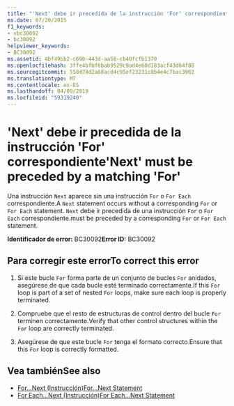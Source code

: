 ```yaml
---
title: "'Next' debe ir precedida de la instrucción 'For' correspondiente"
ms.date: 07/20/2015
f1_keywords:
- vbc30092
- bc30092
helpviewer_keywords:
- BC30092
ms.assetid: 4bf49bb2-c69b-443d-aa58-cb40fcfb1370
ms.openlocfilehash: 3ffe4bfbf6bab9529c9ad4e60d183acf43d64f88
ms.sourcegitcommit: 558d78d2a68acd4c95ef23231c8b4e4c7bac3902
ms.translationtype: MT
ms.contentlocale: es-ES
ms.lasthandoff: 04/09/2019
ms.locfileid: "59319240"
---
```

# <a name="next-must-be-preceded-by-a-matching-for"></a><span data-ttu-id="569f0-102">'Next' debe ir precedida de la instrucción 'For' correspondiente</span><span class="sxs-lookup"><span data-stu-id="569f0-102">'Next' must be preceded by a matching 'For'</span></span>
<span data-ttu-id="569f0-103">Una instrucción `Next` aparece sin una instrucción `For` o `For Each` correspondiente.</span><span class="sxs-lookup"><span data-stu-id="569f0-103">A `Next` statement occurs without a corresponding `For` or `For Each` statement.</span></span> `Next` <span data-ttu-id="569f0-104">debe ir precedida de una instrucción `For` o `For Each` correspondiente.</span><span class="sxs-lookup"><span data-stu-id="569f0-104">must be preceded by a corresponding `For` or `For Each` statement.</span></span>  
  
 <span data-ttu-id="569f0-105">**Identificador de error:** BC30092</span><span class="sxs-lookup"><span data-stu-id="569f0-105">**Error ID:** BC30092</span></span>  
  
## <a name="to-correct-this-error"></a><span data-ttu-id="569f0-106">Para corregir este error</span><span class="sxs-lookup"><span data-stu-id="569f0-106">To correct this error</span></span>  
  
1. <span data-ttu-id="569f0-107">Si este bucle `For` forma parte de un conjunto de bucles `For` anidados, asegúrese de que cada bucle esté terminado correctamente.</span><span class="sxs-lookup"><span data-stu-id="569f0-107">If this `For` loop is part of a set of nested `For` loops, make sure each loop is properly terminated.</span></span>  
  
2. <span data-ttu-id="569f0-108">Compruebe que el resto de estructuras de control dentro del bucle `For` terminen correctamente.</span><span class="sxs-lookup"><span data-stu-id="569f0-108">Verify that other control structures within the `For` loop are correctly terminated.</span></span>  
  
3. <span data-ttu-id="569f0-109">Asegúrese de que este bucle `For` tenga el formato correcto.</span><span class="sxs-lookup"><span data-stu-id="569f0-109">Ensure that this `For` loop is correctly formatted.</span></span>  
  
## <a name="see-also"></a><span data-ttu-id="569f0-110">Vea también</span><span class="sxs-lookup"><span data-stu-id="569f0-110">See also</span></span>

- [<span data-ttu-id="569f0-111">For...Next (Instrucción)</span><span class="sxs-lookup"><span data-stu-id="569f0-111">For...Next Statement</span></span>](../../visual-basic/language-reference/statements/for-next-statement.md)
- [<span data-ttu-id="569f0-112">For Each...Next (Instrucción)</span><span class="sxs-lookup"><span data-stu-id="569f0-112">For Each...Next Statement</span></span>](../../visual-basic/language-reference/statements/for-each-next-statement.md)
